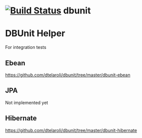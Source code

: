[![Build Status](https://travis-ci.org/dtelaroli/dbunit.png?branch=master)](https://travis-ci.org/dtelaroli/dbunit)
dbunit
=====


# DBUnit Helper

For integration tests

## Ebean

https://github.com/dtelaroli/dbunit/tree/master/dbunit-ebean

## JPA

Not implemented yet

## Hibernate

https://github.com/dtelaroli/dbunit/tree/master/dbunit-hibernate
